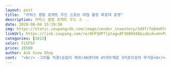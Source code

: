 ```yaml
---
layout: post 
title:  "카릭스 캠핑 로케트 우드 스토브 대형 불멍 화로대 로켓" 
description: 카릭스 캠핑 로케트 우드 스 ..
date: 2020-08-04 15:19:58 
img: https://static.coupangcdn.com/image/vendor_inventory/3d9f/7e04e07e7f99c75b9e1e6ed15521bcc9effe64f914b8b9d9dd6515051bc5.jpg 
linkUrl: https://link.coupang.com/re/AFFSDP?lptag=AF3600438&subid=ahnPublicAsk&pageKey=1606479145&itemId=2743815030&vendorItemId=70844331692&traceid=V0-113-d0bc0866e7e4245e 
categories: [1013] 
color: F15F5F 
price: 26500 
author: Ask View Shop 
cont:  "<br/> -그리들 직경(손잡이 제외)40센티에 4t의두께로 3키로이상의 무거운<br/><br/> -더이상 가성비 따질 물건이 아닙니다<br/><br/> -불맛을 낼 수 있는 가장 완벽한 스토브 입니다<br/><br/> -숮불위에 굽는것보다 깔끔하고 맛이 좋습니다.<br/><br/><br/> -스토브의 안정적인 구조와 성능이 최고입니다.<br/><br/><br/> -연료를 넣을 위치가 있어 그리들을 들어올리거나 하지 않아도 투입 가능합니다<br/><br/> -우드펠릿을 연료로 사용하였고 14온스 아이스 아메리카노 4잔 분량의 펠릿으로 강력한 화력으로 조리에 충분한 열량과 시간을 확보해줍니다.<br/><br/>고민마시고 이거 구입하세요 ^^<br/>구매를 앞두고 있다면 바로 결정하셔도 됩니다<br/>기본 무게와 다양한 구이재료를 올려도 안정감을 주는 구조입니다<br/>넓이 20센티<br/>네이버 블로그에 추천글과 언박싱 글을 올린 사람입니다.<br/><br/>높이 31센티<br/>득템했네요 매우 만족합니다<br/>비오는날 좁은 마당에서 엄청난 위력을 뽐내며 불이 뿜어져 나왔습니다.<br/><br/>아직 장작을 구매하지 않았지만 그래픽스 합격 후 시험지를 모조리 태우는데 테스트 했습니다.<br/><br/>오늘에서야 그 위력을 맛볼 수 있었습니다.<br/><br/>저렴한 가격에 좋은 품질인 상품을 만들어 주셔서 감사합니다.<br/><br/>제가 생각하는 크기와 화력으로 모든 부분에서 만족하기 때문에 구매하는데 하나도 아깝지 않았습니다.<br/> 보관하는 것 또한 부담없는 크기로 가방에 넣고 다닐 수 있을 정도 였습니다.<br/><br/>조만간 캠핑 장비를 조금 더 마련하여 캠핑을 다녀올 예정입니다.<br/><br/>지금 네이버에 카릭스스토브 치면 제 글로 포스팅이 도배 되어있을 겁니다.<br/>.<br/><br/>캠핑시 그리들로 고기를 구워볼까 하여 구매했습니다<br/>캠핑에 다녀오고 후기를 또 쓰겠습니다 그럼 이만.<br/>.<br/>!<br/>캠핑요리시 안정적입니다<br/>캠핑을 예전부터 좋아했지만 텐트만 가지고 다녔던 저는 우연히 카릭스스토브를 접하게 되었고<br/>펠렛으로 피워봤어요<br/>" 
---
```


